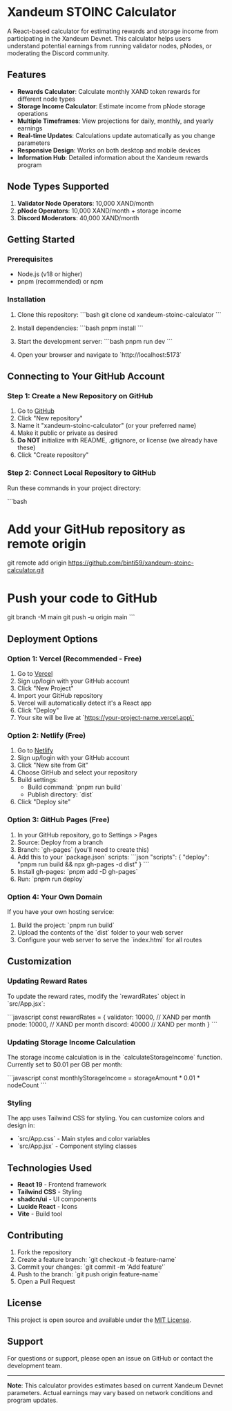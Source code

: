 # Xandeum STOINC Calculator

A React-based calculator for estimating rewards and storage income from participating in the Xandeum Devnet. This calculator helps users understand potential earnings from running validator nodes, pNodes, or moderating the Discord community.

## Features

- **Rewards Calculator**: Calculate monthly XAND token rewards for different node types
- **Storage Income Calculator**: Estimate income from pNode storage operations
- **Multiple Timeframes**: View projections for daily, monthly, and yearly earnings
- **Real-time Updates**: Calculations update automatically as you change parameters
- **Responsive Design**: Works on both desktop and mobile devices
- **Information Hub**: Detailed information about the Xandeum rewards program

## Node Types Supported

1. **Validator Node Operators**: 10,000 XAND/month
2. **pNode Operators**: 10,000 XAND/month + storage income
3. **Discord Moderators**: 40,000 XAND/month

## Getting Started

### Prerequisites

- Node.js (v18 or higher)
- pnpm (recommended) or npm

### Installation

1. Clone this repository:
   \`\`\`bash
   git clone <your-repository-url>
   cd xandeum-stoinc-calculator
   \`\`\`

2. Install dependencies:
   \`\`\`bash
   pnpm install
   \`\`\`

3. Start the development server:
   \`\`\`bash
   pnpm run dev
   \`\`\`

4. Open your browser and navigate to \`http://localhost:5173\`

## Connecting to Your GitHub Account

### Step 1: Create a New Repository on GitHub

1. Go to [GitHub](https://github.com/binti59)
2. Click "New repository"
3. Name it "xandeum-stoinc-calculator" (or your preferred name)
4. Make it public or private as desired
5. **Do NOT** initialize with README, .gitignore, or license (we already have these)
6. Click "Create repository"

### Step 2: Connect Local Repository to GitHub

Run these commands in your project directory:

\`\`\`bash
# Add your GitHub repository as remote origin
git remote add origin https://github.com/binti59/xandeum-stoinc-calculator.git

# Push your code to GitHub
git branch -M main
git push -u origin main
\`\`\`

## Deployment Options

### Option 1: Vercel (Recommended - Free)

1. Go to [Vercel](https://vercel.com)
2. Sign up/login with your GitHub account
3. Click "New Project"
4. Import your GitHub repository
5. Vercel will automatically detect it's a React app
6. Click "Deploy"
7. Your site will be live at \`https://your-project-name.vercel.app\`

### Option 2: Netlify (Free)

1. Go to [Netlify](https://netlify.com)
2. Sign up/login with your GitHub account
3. Click "New site from Git"
4. Choose GitHub and select your repository
5. Build settings:
   - Build command: \`pnpm run build\`
   - Publish directory: \`dist\`
6. Click "Deploy site"

### Option 3: GitHub Pages (Free)

1. In your GitHub repository, go to Settings > Pages
2. Source: Deploy from a branch
3. Branch: \`gh-pages\` (you'll need to create this)
4. Add this to your \`package.json\` scripts:
   \`\`\`json
   "scripts": {
     "deploy": "pnpm run build && npx gh-pages -d dist"
   }
   \`\`\`
5. Install gh-pages: \`pnpm add -D gh-pages\`
6. Run: \`pnpm run deploy\`

### Option 4: Your Own Domain

If you have your own hosting service:

1. Build the project: \`pnpm run build\`
2. Upload the contents of the \`dist\` folder to your web server
3. Configure your web server to serve the \`index.html\` for all routes

## Customization

### Updating Reward Rates

To update the reward rates, modify the \`rewardRates\` object in \`src/App.jsx\`:

\`\`\`javascript
const rewardRates = {
  validator: 10000,  // XAND per month
  pnode: 10000,      // XAND per month
  discord: 40000     // XAND per month
}
\`\`\`

### Updating Storage Income Calculation

The storage income calculation is in the \`calculateStorageIncome\` function. Currently set to $0.01 per GB per month:

\`\`\`javascript
const monthlyStorageIncome = storageAmount * 0.01 * nodeCount
\`\`\`

### Styling

The app uses Tailwind CSS for styling. You can customize colors and design in:
- \`src/App.css\` - Main styles and color variables
- \`src/App.jsx\` - Component styling classes

## Technologies Used

- **React 19** - Frontend framework
- **Tailwind CSS** - Styling
- **shadcn/ui** - UI components
- **Lucide React** - Icons
- **Vite** - Build tool

## Contributing

1. Fork the repository
2. Create a feature branch: \`git checkout -b feature-name\`
3. Commit your changes: \`git commit -m 'Add feature'\`
4. Push to the branch: \`git push origin feature-name\`
5. Open a Pull Request

## License

This project is open source and available under the [MIT License](LICENSE).

## Support

For questions or support, please open an issue on GitHub or contact the development team.

---

**Note**: This calculator provides estimates based on current Xandeum Devnet parameters. Actual earnings may vary based on network conditions and program updates.

